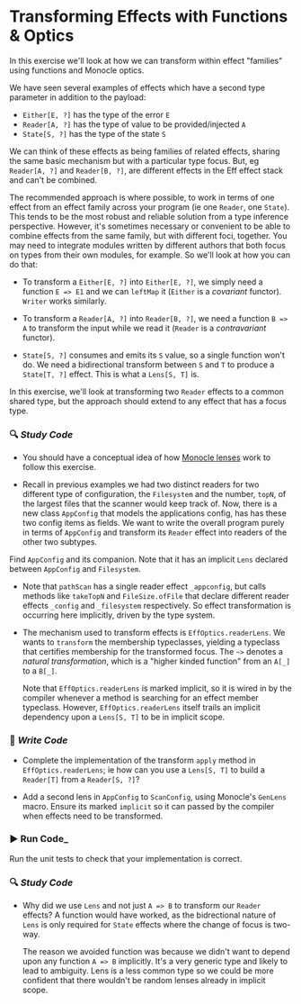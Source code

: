 # Transforming Effects with Functions & Optics

In this exercise we'll look at how we can transform within effect "families" using functions and Monocle optics.

We have seen several examples of effects which have a second type parameter in addition to the payload:

- `Either[E, ?]` has the type of the error `E`
- `Reader[A, ?]` has the type of value to be provided/injected `A`
- `State[S, ?]` has the type of the state `S`

We can think of these effects as being families of related effects, sharing the same basic mechanism but with a particular
type focus. But, eg  `Reader[A, ?]` and `Reader[B, ?]`, are different effects in the Eff effect stack and can't be combined.

The recommended approach is where possible, to work in terms of one effect from an effect family across your program
(ie one `Reader`, one `State`). This tends to be the most robust and reliable solution from a type inference perspective.
However, it's sometimes necessary or convenient to be able to combine effects from the same family, but with different foci,
together. You may need to integrate modules written by different authors that both focus on types from their own modules,
for example. So we'll look at how you can do that:

- To transform a `Either[E, ?]` into `Either[E, ?]`, we simply need a function `E => E1` and we can `leftMap` it (`Either`
is a *covariant* functor). `Writer` works similarly.

- To transform a `Reader[A, ?]` into `Reader[B, ?]`, we need a function `B => A` to transform the input while we read it
(`Reader` is a *contravariant* functor).

- `State[S, ?]` consumes and emits its `S` value, so a single function won't do. We need a bidirectional transform between
`S` and `T` to produce a  `State[T, ?]` effect. This is what a `Lens[S, T]` is.

In this exercise, we'll look at transforming two `Reader` effects to a common shared type, but the approach should extend
to any effect that has a focus type.

### :mag: _Study Code_

- You should have a conceptual idea of how [Monocle lenses](http://julien-truffaut.github.io/Monocle/optics/lens.html)
work to follow this exercise.


- Recall in previous examples we had two distinct readers for two different type of configuration, the `Filesystem` and
the number, `topN`, of the largest files that the scanner would keep track of. Now, there is a new class `AppConfig` that
models the applications config, has has these two config items as fields. We want to write the overall program purely in
terms of `AppConfig` and transform its `Reader` effect into readers of the other two subtypes.

Find `AppConfig` and its companion. Note that it has an implicit `Lens` declared between `AppConfig` and `Filesystem`.


- Note that `pathScan` has a single reader effect `_appconfig`, but calls methods like `takeTopN` and `FileSize.ofFile`
that declare different reader effects `_config` and `_filesystem` respectively. So effect transformation is occurring
here implicitly, driven by the type system.


- The mechanism used to transform effects is  `EffOptics.readerLens`. We wants to `transform` the membership typeclasses,
yielding a typeclass that certifies membership for the transformed focus. The `~>` denotes a *natural transformation*,
which is a "higher kinded function" from an `A[_]` to a `B[_]`.

  Note that `EffOptics.readerLens` is marked implicit, so it is wired in by the compiler whenever a method is searching
  for an effect member typeclass. However, `EffOptics.readerLens` itself trails an implicit dependency upon a `Lens[S, T]`
  to be in implicit scope.


### :pencil: _Write Code_

- Complete the implementation of the transform `apply` method in `EffOptics.readerLens`; ie how can you use a `Lens[S, T]`
to build a `Reader[T]` from a `Reader[S, ?]`?

- Add a second lens in `AppConfig` to `ScanConfig`, using Monocle's `GenLens` macro. Ensure its marked `implicit` so it
can passed by the compiler when effects need to be transformed.


### :arrow_forward: Run Code_

Run the unit tests to check that your implementation is correct.



### :mag: _Study Code_

- Why did we use `Lens` and not just `A => B` to transform our `Reader` effects? A function would have worked, as the
bidrectional nature of `Lens` is only required for `State` effects where the change of focus is two-way.

  The reason we avoided function was because we didn't want to depend upon any function `A => B` implicitly. It's a very
  generic type and likely to lead to ambiguity. Lens is a less common type so we could be more confident that there wouldn't be random
  lenses already in implicit scope.